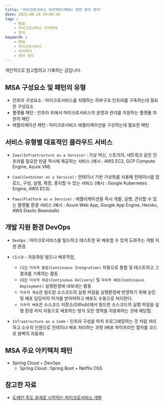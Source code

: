 ```yaml
---
title: '마이크로서비스 아키텍처(MSA) 관련 용어 정리'
date: 2021-09-28 19:09:45
tags :
    - MSA
    - 마이크로서비스 아키텍쳐
    - 정리
keywords :
    - MSA
    - 마이크로서비스
    - 아키텍쳐
    - 용어 정리
---
```


개인적으로 참고할려고 기록하는 글입니다.

## MSA 구성요소 및 패턴의 유형

- 인프라 구성요소 : 마이크로서비스를 지탱하는 하부구조 인프라를 구축하는데 필요한 구성요소
- 플랫폼 패턴 : 인프라 위에서 마이크로서비스의 운영과 관리를 지원하는 플랫폼 차원의 패턴
- 애플리케이션 패턴 : 마이크로서비스 애플리케이션을 구성하는데 필요한 패턴

## 서비스 유형별 대표적인 클라우드 서비스

- `Iaas(Infrastructure as a Service)` :
  가상 머신, 스토리지, 네트워크 같은 인프라를 필요한 만큼 적시에 제공하는 서비스
  (예시 : AWS EC2, GCP Compute Engine, Azure VM)

- `CaaS(Container as a Service)` :
  컨테이너 기반 가상화를 사용해 컨테이너를 업로드, 구성, 실행, 확장, 중지할 수 있는 서비스
  (예시 : Google Kubernetes Engine, AWS ECS)

- `Paas(Platform as a Service)` : 애플리케이션을 즉시 개발, 실행, 관리할 수 있는 플랫폼 환경 서비스
  (예시 : Azure Web App, Google App Engine, Heroku, AWS Elastic Beanstalk)

## 개발 지원 환경 DevOps

- `DevOps` : 마이크로서비스를 빌드하고 테스트한 뒤 배포할 수 있게 도와주는 개발 지원 환경

- `CI/CD` - 자동화된 빌드나 배포작업,

  - `CI`는 `지속적 통합(Continuous Integration)` 자동으로 통합 및 테스트하고 그 결과를 기록하는 활동
  - `CD`는 `지속적 제공(Continuous Delivery)` 및 `지속적 배포(Continouss Deployment)` 실행환경에 내보내는 활동
  - `지속적 제공`은 빌드된 소스코드의 실행 파일을 실행환경에 반영하기 위해 승인 및 배포 담당자의 허가를 받아야하고
    배포도 수동으로 처리한다.
  - `지속적 배포`은 소스코드 저장소(Github)에서 빌드한 소스코드의 실행 파일을 실행 환경 까지 자동으로 배포하는 방식
    모든 영역을 자동화하는 것에 해당함.

- `Infrastructure as a Code` - 인프라 구성을 마치 프로그래밍하는 것 처럼 처리하고 소수의 인원으로 컨테이너 배포 처리하는 과정
  (배포 파이프라인 절차를 코드로 완벽히 자동화)

## MSA 주요 아키텍처 패턴

- Spring Cloud + DevOps
  - Spring Cloud : Spring Boot + Netflix OSS

## 참고한 자료

- [도메인 주도 설계로 시작하는 마이크로서비스 개발](http://www.yes24.com/Product/Goods/98880996)